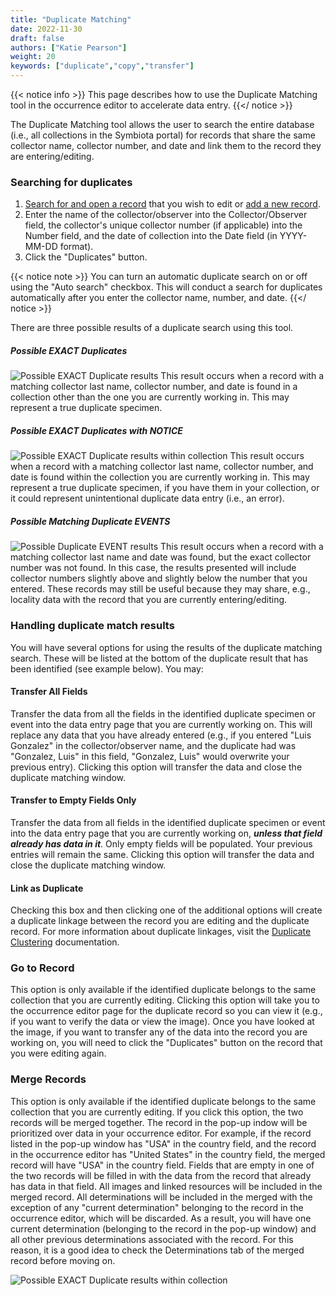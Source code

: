 ```yaml
---
title: "Duplicate Matching"
date: 2022-11-30
draft: false
authors: ["Katie Pearson"]
weight: 20
keywords: ["duplicate","copy","transfer"]
---
```


{{< notice info >}}
  This page describes how to use the Duplicate Matching tool in the occurrence editor to accelerate data entry.
{{</ notice >}}

The Duplicate Matching tool allows the user to search the entire database (i.e., all collections in the Symbiota portal) for records that share the same collector name, collector number, and date and link them to the record they are entering/editing.

### Searching for duplicates

1. [Search for and open a record](https://biokic.github.io/symbiota-docs/editor/edit/) that you wish to edit or [add a new record](https://biokic.github.io/symbiota-docs/editor/add/full/).
2. Enter the name of the collector/observer into the Collector/Observer field, the collector's unique collector number (if applicable) into the Number field, and the date of collection into the Date field (in YYYY-MM-DD format).
3. Click the "Duplicates" button.

{{< notice note >}}
You can turn an automatic duplicate search on or off using the "Auto search" checkbox. This will conduct a search for duplicates automatically after you enter the collector name, number, and date.
{{</ notice >}}

There are three possible results of a duplicate search using this tool.

##### Possible EXACT Duplicates
![Possible EXACT Duplicate results](/symbiota-docs/images/exactdupe.PNG)
This result occurs when a record with a matching collector last name, collector number, and date is found in a collection other than the one you are currently working in. This may represent a true duplicate specimen.

##### Possible EXACT Duplicates with NOTICE
![Possible EXACT Duplicate results within collection](/symbiota-docs/images/exactdupeincol.png)
This result occurs when a record with a matching collector last name, collector number, and date is found within the collection you are currently working in. This may represent a true duplicate specimen, if you have them in your collection, or it could represent unintentional duplicate data entry (i.e., an error).

##### Possible Matching Duplicate EVENTS
![Possible Duplicate EVENT results](/symbiota-docs/images/dupematchevent.PNG)
This result occurs when a record with a matching collector last name and date was found, but the exact collector number was not found. In this case, the results presented will include collector numbers slightly above and slightly below the number that you entered. These records may still be useful because they may share, e.g., locality data with the record that you are currently entering/editing.

### Handling duplicate match results

You will have several options for using the results of the duplicate matching search. These will be listed at the bottom of the duplicate result that has been identified (see example below). You may:

#### Transfer All Fields

Transfer the data from all the fields in the identified duplicate specimen or event into the data entry page that you are currently working on. This will replace any data that you have already entered (e.g., if you entered "Luis Gonzalez" in the collector/observer name, and the duplicate had was "Gonzalez, Luis" in this field, "Gonzalez, Luis" would overwrite your previous entry). Clicking this option will transfer the data and close the duplicate matching window.

#### Transfer to Empty Fields Only

Transfer the data from all fields in the identified duplicate specimen or event into the data entry page that you are currently working on, ***unless that field already has data in it***. Only empty fields will be populated. Your previous entries will remain the same. Clicking this option will transfer the data and close the duplicate matching window.

#### Link as Duplicate
Checking this box and then clicking one of the additional options will create a duplicate linkage between the record you are editing and the duplicate record. For more information about duplicate linkages, visit the [Duplicate Clustering](https://biokic.github.io/symbiota-docs/coll_manager/dup/) documentation.

### Go to Record
This option is only available if the identified duplicate belongs to the same collection that you are currently editing. Clicking this option will take you to the occurrence editor page for the duplicate record so you can view it (e.g., if you want to verify the data or view the image). Once you have looked at the image, if you want to transfer any of the data into the record you are working on, you will need to click the "Duplicates" button on the record that you were editing again.

### Merge Records
This option is only available if the identified duplicate belongs to the same collection that you are currently editing. If you click this option, the two records will be merged together. The record in the pop-up indow will be prioritized over data in your occurrence editor. For example, if the record listed in the pop-up window has "USA" in the country field, and the record in the occurrence editor has "United States" in the country field, the merged record will have "USA" in the country field. Fields that are empty in one of the two records will be filled in with the data from the record that already has data in that field. All images and linked resources will be included in the merged record. All determinations will be included in the merged with the exception of any "current determination" belonging to the record in the occurrence editor, which will be discarded. As a result, you will have one current determination (belonging to the record in the pop-up window) and all other previous determinations associated with the record. For this reason, it is a good idea to check the Determinations tab of the merged record before moving on.

![Possible EXACT Duplicate results within collection](/symbiota-docs/images/exactdupeincolfull.PNG)

